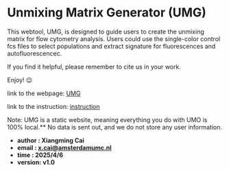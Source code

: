 # Unmixing Matrix Generator (UMG)

This webtool, UMG, is designed to guide users to create the unmixing matrix for flow cytometry analysis. Users could use the single-color control fcs files to select populations and extract signature for fluorescences and autofluorescencec. 

If you find it helpful, please remember to cite us in your work.

Enjoy! 😉

link to the webpage: [UMG](https://xiangmingcai.github.io/UnmixingMtxGenerator.github.io/)

link to the instruction: [instruction](https://github.com/xiangmingcai/UnmixingMtxGenerator.github.io/blob/main/instruction.md)

Note: UMG is a static website, meaning everything you do with UMO is 100% local.** No data is sent out, and we do not store any user information.

- **author  : Xiangming Cai**
- **email   : x.cai@amsterdamumc.nl**
- **time    : 2025/4/6**
- **version: v1.0**
